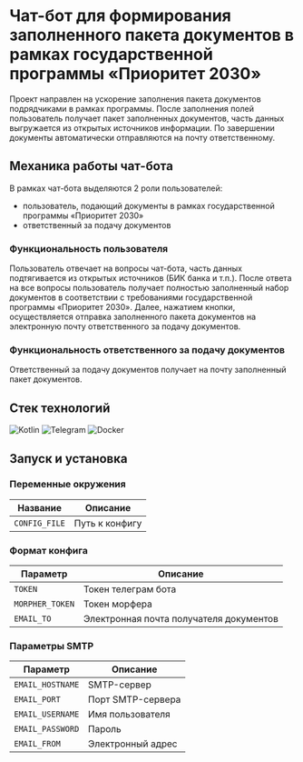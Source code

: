 # Чат-бот для формирования заполненного пакета документов в рамках государственной программы «Приоритет 2030»

Проект направлен на ускорение заполнения пакета документов подрядчиками в рамках программы. После заполнения полей
пользователь получает пакет заполненных документов, часть данных выгружается из открытых источников информации. По
завершении документы автоматически отправляются на почту ответственному.

## Механика работы чат-бота

В рамках чат-бота выделяются 2 роли пользователей:

* пользователь, подающий документы в рамках государственной программы «Приоритет 2030»
* ответственный за подачу документов

### Функциональность пользователя

Пользователь отвечает на вопросы чат-бота, часть данных подтягивается из открытых источников (БИК банка и т.п.). После
ответа на все вопросы пользователь получает полностью заполненный набор документов в соответствии с требованиями
государственной программы «Приоритет 2030». Далее, нажатием кнопки, осуществляется отправка заполненного пакета
документов на электронную почту ответственного за подачу документов.

### Функциональность ответственного за подачу документов

Ответственный за подачу документов получает на почту заполненный пакет документов. 

## Стек технологий

![Kotlin](https://img.shields.io/badge/kotlin-%237F52FF.svg?style=for-the-badge&logo=kotlin&logoColor=white)
![Telegram](https://img.shields.io/badge/Telegram-2CA5E0?style=for-the-badge&logo=telegram&logoColor=white)
![Docker](https://img.shields.io/badge/docker-%230db7ed.svg?style=for-the-badge&logo=docker&logoColor=white)

## Запуск и установка

### Переменные окружения

| Название      | Описание       |
|---------------|----------------|
| `CONFIG_FILE` | Путь к конфигу |

### Формат конфига

| Параметр        | Описание                                |
|-----------------|-----------------------------------------|
| `TOKEN`         | Токен телеграм бота                     |
| `MORPHER_TOKEN` | Токен морфера                           |
| `EMAIL_TO`      | Электронная почта получателя документов |

### Параметры SMTP

| Параметр         | Описание          |
|------------------|-------------------|
| `EMAIL_HOSTNAME` | SMTP-сервер       |
| `EMAIL_PORT`     | Порт SMTP-сервера |
| `EMAIL_USERNAME` | Имя пользователя  |
| `EMAIL_PASSWORD` | Пароль            |
| `EMAIL_FROM`     | Электронный адрес |
